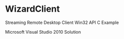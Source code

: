 WizardClient
============

Streaming Remote Desktop Client Win32 API C Example

Microsoft Visual Studio 2010 Solution
